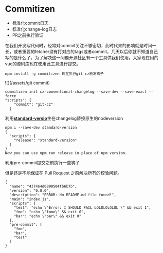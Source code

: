 # Commitizen

* 标准化commit日志
* 标准化change-log日志
* PR之前执行验证

在我们开发写代码时，经常对commit关注不够密切，此时代来的影响就是时间一长，或者重要的fetcher没有打对应的tags或者commit，几天以后你就不知道自己写的是什么了，为了解决这一问题开源社区有一个工具供我们使用，大家现在用的vue的源码库也在使用此工具进行提交。

```
npm install -g commitizen 现在执行git cz触发钩子
```

![](/assets/git commit)

```
commitizen init cz-conventional-changelog --save-dev --save-exact --force
"scripts": {
    "commit": "git-cz"
  }
```

利用[**standard-versio**](https://github.com/conventional-changelog/standard-version)生在changelog替换原生的nodeversion

```
npm i --save-dev standard-version
{
  "scripts": {
    "release": "standard-version"
  }
}
Now you can use npm run release in place of npm version.
```

利用pre-commit提交之前执行一些钩子

但是还是不能保证在 Pull Request 之前解决所有的校验问题。

```
{
  "name": "437464d0899504fb6b7b",
  "version": "0.0.0",
  "description": "ERROR: No README.md file found!",
  "main": "index.js",
  "scripts": {
    "test": "echo \"Error: I SHOULD FAIL LOLOLOLOLOL \" && exit 1",
    "foo": "echo \"fooo\" && exit 0",
    "bar": "echo \"bar\" && exit 0"
  },
  "pre-commit": [
    "foo",
    "bar",
    "test"
  ]
}
```



